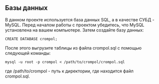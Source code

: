 ## Базы данных
В данном проекте используется база данных SQL, а в качестве СУБД - MySQL. Перед началом работы с проектом убедитесь, что MySQL установлена на вашем компьютере. Затем создайте базу данных:

```CREATE DATABASE crompol;```

После этого выгрузите таблицы из файла crompol.sql с помощью следующей команды:

```mysql -u root -p crompol < /path/to/crompol/crompol.sql```

где /path/to/crompol - путь к директории, где находится файл crompol.sql.
